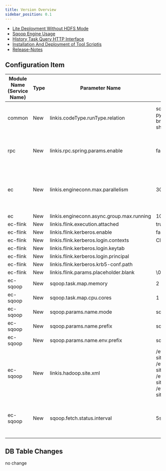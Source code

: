 ```yaml
---
title: Version Overview
sidebar_position: 0.1
---
```


- [Lite Deployment Without HDFS Mode](/deployment/deploy-linkis-without-hdfs.md)
- [Sqoop Engine Usage](/engine-usage/sqoop.md)
- [History Task Query HTTP Interface](/api/http/linkis-ps-publicservice-api/jobhistory-api.md)
- [Installation And Deployment of Tool Scriptis](/deployment/linkis-scriptis-install.md)
- [Release-Notes](/download/release-notes-1.1.2)

## Configuration Item

| Module Name (Service Name) | Type | Parameter Name | Default Value | Description |
| ----------- | ----- | -------------------------------------------------------- | ---------------- | ------------------------------------------------------- |
|common | New |linkis.codeType.runType.relation | sql=>sql\|hql\|jdbc\|hive\|psql\|fql,<br/>python=>python\|py\|pyspark,< br/>java=>java,scala=>scala,<br/>shell=>sh\|shell |mapping relationship between codeType and runType|
|rpc | New | linkis.rpc.spring.params.enable | false | Controls the ribbon mode parameter switch of the RPC module|
|ec | New | linkis.engineconn.max.parallelism |300 | Asynchronous execution supports setting the number of concurrent job groups |
|ec | New | linkis.engineconn.async.group.max.running | 10| |
|ec-flink | New | linkis.flink.execution.attached | true| |
|ec-flink | New | linkis.flink.kerberos.enable | false| |
|ec-flink | New | linkis.flink.kerberos.login.contexts | Client,KafkaClient| |
|ec-flink | New | linkis.flink.kerberos.login.keytab | | |
|ec-flink | New | linkis.flink.kerberos.login.principal | | |
|ec-flink | New | linkis.flink.kerberos.krb5-conf.path | | |
|ec-flink | New | linkis.flink.params.placeholder.blank | \\0x001| |
|ec-sqoop | New | sqoop.task.map.memory | 2| |
|ec-sqoop | New | sqoop.task.map.cpu.cores | 1| |
|ec-sqoop | New | sqoop.params.name.mode | sqoop.mode| |
|ec-sqoop | New | sqoop.params.name.prefix | sqoop.args.| |
|ec-sqoop | New | sqoop.params.name.env.prefix |sqoop.env.| |
|ec-sqoop | New | linkis.hadoop.site.xml |/etc/hadoop/conf/core-site.xml;<br/>/etc/hadoop/conf/hdfs- site.xml;<br/>/etc/hadoop/conf/yarn-site.xml;<br/>/etc/hadoop/conf/mapred-site.xml| set sqoop to load hadoop parameter file location|
|ec-sqoop | New | sqoop.fetch.status.interval |5s| Sets the interval for obtaining sqoop execution status |

## DB Table Changes

no change
